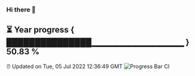 ### Hi there 👋
⏳ Year progress { ███████████████▁▁▁▁▁▁▁▁▁▁▁▁▁▁▁ } 50.83 %
---
⏰ Updated on Tue, 05 Jul 2022 12:36:49 GMT
![Progress Bar CI](https://github.com/liununu/liununu/workflows/Progress%20Bar%20CI/badge.svg)
